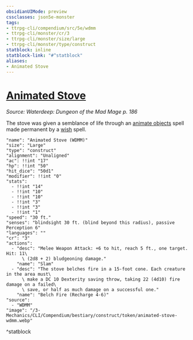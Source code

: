 ```yaml
---
obsidianUIMode: preview
cssclasses: json5e-monster
tags:
- ttrpg-cli/compendium/src/5e/wdmm
- ttrpg-cli/monster/cr/3
- ttrpg-cli/monster/size/large
- ttrpg-cli/monster/type/construct
statblock: inline
statblock-link: "#^statblock"
aliases:
- Animated Stove
---
```

# [Animated Stove](3-Mechanics\CLI\Compendium\bestiary\construct/animated-stove-wdmm.md)
*Source: Waterdeep: Dungeon of the Mad Mage p. 186*  

The stove was given a semblance of life through an [animate objects](/3-Mechanics/CLI/Compendium/spells/animate-objects.md) spell made permanent by a [wish](/3-Mechanics/CLI/Compendium/spells/wish.md) spell.

```statblock
"name": "Animated Stove (WDMM)"
"size": "Large"
"type": "construct"
"alignment": "Unaligned"
"ac": !!int "17"
"hp": !!int "50"
"hit_dice": "50d1"
"modifier": !!int "0"
"stats":
  - !!int "14"
  - !!int "10"
  - !!int "10"
  - !!int "3"
  - !!int "3"
  - !!int "1"
"speed": "30 ft."
"senses": "blindsight 30 ft. (blind beyond this radius), passive Perception 6"
"languages": ""
"cr": "3"
"actions":
  - "desc": "Melee Weapon Attack: +6 to hit, reach 5 ft., one target. Hit: 11\
      \ (2d8 + 2) bludgeoning damage."
    "name": "Slam"
  - "desc": "The stove belches fire in a 15-foot cone. Each creature in the area must\
      \ make a DC 10 Dexterity saving throw, taking 22 (4d10) fire damage on a failed\
      \ save, or half as much damage on a successful one."
    "name": "Belch Fire (Recharge 4-6)"
"source":
  - "WDMM"
"image": "/3-Mechanics/CLI/Compendium/bestiary/construct/token/animated-stove-wdmm.webp"
```
^statblock